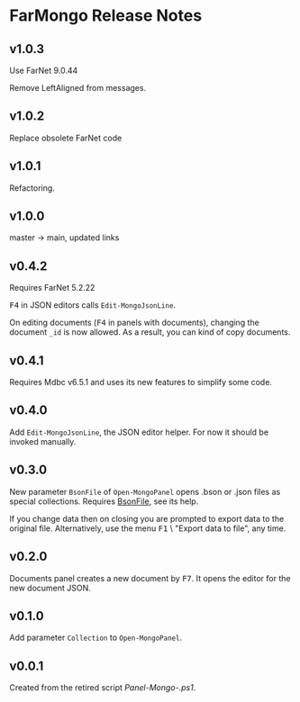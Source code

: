 # FarMongo Release Notes

## v1.0.3

Use FarNet 9.0.44

Remove LeftAligned from messages.

## v1.0.2

Replace obsolete FarNet code

## v1.0.1

Refactoring.

## v1.0.0

master -> main, updated links

## v0.4.2

Requires FarNet 5.2.22

<kbd>F4</kbd> in JSON editors calls `Edit-MongoJsonLine`.

On editing documents (<kbd>F4</kbd> in panels with documents), changing the
document `_id` is now allowed. As a result, you can kind of copy documents.

## v0.4.1

Requires Mdbc v6.5.1 and uses its new features to simplify some code.

## v0.4.0

Add `Edit-MongoJsonLine`, the JSON editor helper.
For now it should be invoked manually.

## v0.3.0

New parameter `BsonFile` of `Open-MongoPanel` opens .bson or .json files as special collections.
Requires [BsonFile](https://github.com/nightroman/BsonFile), see its help.

If you change data then on closing you are prompted to export data to the original file.
Alternatively, use the menu <kbd>F1</kbd> \ "Export data to file", any time.

## v0.2.0

Documents panel creates a new document by <kbd>F7</kbd>.
It opens the editor for the new document JSON.

## v0.1.0

Add parameter `Collection` to `Open-MongoPanel`.

## v0.0.1

Created from the retired script *Panel-Mongo-.ps1*.
